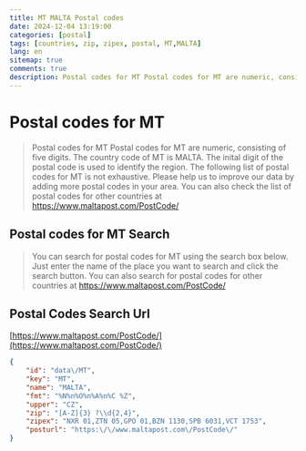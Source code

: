 ```yaml
---
title: MT MALTA Postal codes 
date: 2024-12-04 13:19:00
categories: [postal]
tags: [countries, zip, zipex, postal, MT,MALTA]
lang: en
sitemap: true
comments: true
description: Postal codes for MT Postal codes for MT are numeric, consisting of five digits. The country code of MT is MALTA. The inital digit of the postal code is used to identify the region. The following list of postal codes for MT is not exhaustive. Please help us to improve our data by adding more postal codes in your area. You can also check the list of postal codes for other countries at https://www.maltapost.com/PostCode/
---
```


# Postal codes for MT
> Postal codes for MT Postal codes for MT are numeric, consisting of five digits. The country code of MT is MALTA. The inital digit of the postal code is used to identify the region. The following list of postal codes for MT is not exhaustive. Please help us to improve our data by adding more postal codes in your area. You can also check the list of postal codes for other countries at https://www.maltapost.com/PostCode/

## Postal codes for MT Search 
> You can search for postal codes for MT using the search box below. Just enter the name of the place you want to search and click the search button. You can also search for postal codes for other countries at https://www.maltapost.com/PostCode/

## Postal Codes Search Url

[https://www.maltapost.com/PostCode/](https://www.maltapost.com/PostCode/)
```json
{
    "id": "data\/MT",
    "key": "MT",
    "name": "MALTA",
    "fmt": "%N%n%O%n%A%n%C %Z",
    "upper": "CZ",
    "zip": "[A-Z]{3} ?\\d{2,4}",
    "zipex": "NXR 01,ZTN 05,GPO 01,BZN 1130,SPB 6031,VCT 1753",
    "posturl": "https:\/\/www.maltapost.com\/PostCode\/"
}
```
